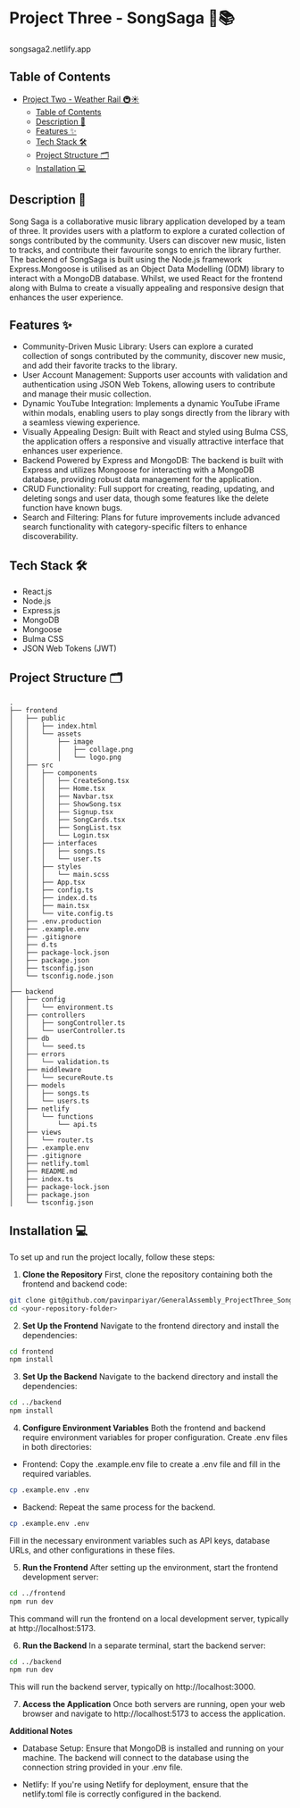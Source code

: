 # Project Three - SongSaga 🎵📚

songsaga2.netlify.app

## Table of Contents

- [Project Two - Weather Rail 🚇☀️](#project-Two---weather-rail-️)
  - [Table of Contents](#table-of-contents)
  - [Description 📝](#description-)
  - [Features ✨](#features-)
  - [Tech Stack 🛠️](#tech-stack-️)
  - [Project Structure 🗂️](#project-structure-️)
  - [Installation 💻](#installation-)

## Description 📝

Song Saga is a collaborative music library application developed by a team of three. It provides users with a platform to explore a curated collection of songs contributed by the community. Users can discover new music, listen to tracks, and contribute their favourite songs to enrich the library further. The backend of SongSaga is built using the Node.js framework Express.Mongoose is utilised as an Object Data Modelling (ODM) library to interact with a MongoDB database. Whilst, we used React for the frontend along with Bulma to create a visually appealing and responsive design that enhances the user experience.

## Features ✨

- Community-Driven Music Library: Users can explore a curated collection of songs contributed by the community, discover new music, and add their favorite tracks to the library.
- User Account Management: Supports user accounts with validation and authentication using JSON Web Tokens, allowing users to contribute and manage their music collection.
- Dynamic YouTube Integration: Implements a dynamic YouTube iFrame within modals, enabling users to play songs directly from the library with a seamless viewing experience.
- Visually Appealing Design: Built with React and styled using Bulma CSS, the application offers a responsive and visually attractive interface that enhances user experience.
- Backend Powered by Express and MongoDB: The backend is built with Express and utilizes Mongoose for interacting with a MongoDB database, providing robust data management for the application.
- CRUD Functionality: Full support for creating, reading, updating, and deleting songs and user data, though some features like the delete function have known bugs.
- Search and Filtering: Plans for future improvements include advanced search functionality with category-specific filters to enhance discoverability.

## Tech Stack 🛠️
- React.js
- Node.js
- Express.js
- MongoDB
- Mongoose
- Bulma CSS
- JSON Web Tokens (JWT)

## Project Structure 🗂️

```plaintext
.
├── frontend
│   ├── public
│   │   ├── index.html
│   │   └── assets
│   │       ├── image
│   │       │   ├── collage.png
│   │       │   └── logo.png
│   ├── src
│   │   ├── components
│   │   │   ├── CreateSong.tsx
│   │   │   ├── Home.tsx
│   │   │   ├── Navbar.tsx
│   │   │   ├── ShowSong.tsx
│   │   │   ├── Signup.tsx
│   │   │   ├── SongCards.tsx
│   │   │   ├── SongList.tsx
│   │   │   └── Login.tsx
│   │   ├── interfaces
│   │   │   ├── songs.ts
│   │   │   └── user.ts
│   │   ├── styles
│   │   │   └── main.scss
│   │   ├── App.tsx
│   │   ├── config.ts
│   │   ├── index.d.ts
│   │   ├── main.tsx
│   │   └── vite.config.ts
│   ├── .env.production
│   ├── .example.env
│   ├── .gitignore
│   ├── d.ts
│   ├── package-lock.json
│   ├── package.json
│   ├── tsconfig.json
│   └── tsconfig.node.json
│
├── backend
│   ├── config
│   │   └── environment.ts
│   ├── controllers
│   │   ├── songController.ts
│   │   └── userController.ts
│   ├── db
│   │   └── seed.ts
│   ├── errors
│   │   └── validation.ts
│   ├── middleware
│   │   └── secureRoute.ts
│   ├── models
│   │   ├── songs.ts
│   │   └── users.ts
│   ├── netlify
│   │   └── functions
│   │       └── api.ts
│   ├── views
│   │   └── router.ts
│   ├── .example.env
│   ├── .gitignore
│   ├── netlify.toml
│   ├── README.md
│   ├── index.ts
│   ├── package-lock.json
│   ├── package.json
│   └── tsconfig.json

```

## Installation 💻

To set up and run the project locally, follow these steps:

1. **Clone the Repository**
First, clone the repository containing both the frontend and backend code:

```bash
git clone git@github.com/pavinpariyar/GeneralAssembly_ProjectThree_SongSaga_FrontEnd.git
cd <your-repository-folder>
```

2. **Set Up the Frontend**
Navigate to the frontend directory and install the dependencies:

```bash
cd frontend
npm install
```

3. **Set Up the Backend**
Navigate to the backend directory and install the dependencies:

```bash
cd ../backend
npm install
```

4. **Configure Environment Variables**
Both the frontend and backend require environment variables for proper configuration. Create .env files in both directories:

- Frontend: Copy the .example.env file to create a .env file and fill in the required variables.

```bash
cp .example.env .env
```

- Backend: Repeat the same process for the backend.

```bash
cp .example.env .env
```

Fill in the necessary environment variables such as API keys, database URLs, and other configurations in these files.

5. **Run the Frontend**
After setting up the environment, start the frontend development server:

```bash
cd ../frontend
npm run dev
```

This command will run the frontend on a local development server, typically at http://localhost:5173.

6. **Run the Backend**
In a separate terminal, start the backend server:

```bash
cd ../backend
npm run dev
```

This will run the backend server, typically on http://localhost:3000.

7. **Access the Application**
Once both servers are running, open your web browser and navigate to http://localhost:5173 to access the application.

**Additional Notes**

- Database Setup: Ensure that MongoDB is installed and running on your machine. The backend will connect to the database using the connection string provided in your .env file.

- Netlify: If you're using Netlify for deployment, ensure that the netlify.toml file is correctly configured in the backend.


